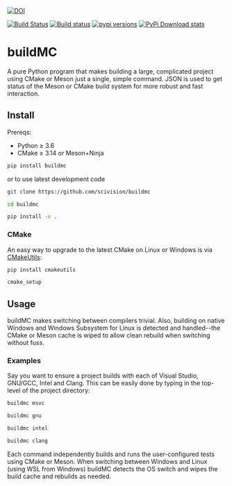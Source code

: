 [![DOI](https://zenodo.org/badge/190810341.svg)](https://zenodo.org/badge/latestdoi/190810341)

[![Build Status](https://travis-ci.com/scivision/buildMC.svg?branch=master)](https://travis-ci.com/scivision/buildMC)
[![Build status](https://ci.appveyor.com/api/projects/status/od39fe9u8u8jqh4j?svg=true)](https://ci.appveyor.com/project/scivision/buildmc)
[![pypi versions](https://img.shields.io/pypi/pyversions/buildmc.svg)](https://pypi.python.org/pypi/buildmc)
[![PyPi Download stats](http://pepy.tech/badge/buildmc)](http://pepy.tech/project/buildmc)

# buildMC

A pure Python program that makes building a large, complicated project using CMake or Meson just a single, simple command.
JSON is used to get status of the Meson or CMake build system for more robust and fast interaction.

## Install

Prereqs:

* Python &ge; 3.6
* CMake &ge; 3.14 _or_ Meson+Ninja

```sh
pip install buildmc
```

or to use latest development code
```sh
git clone https://github.com/scivision/buildmc

cd buildmc

pip install -e .
```

### CMake

An easy way to upgrade to the latest CMake on Linux or Windows is via [CMakeUtils](https://github.com/scivision/cmake-utils):
```sh
pip install cmakeutils

cmake_setup
```

## Usage

buildMC makes switching between compilers trivial.
Also, building on native Windows and Windows Subsystem for Linux is detected and handled--the CMake or Meson cache is wiped to allow clean rebuild when switching without fuss.


### Examples

Say you want to ensure a project builds with each of Visual Studio, GNU/GCC, Intel and Clang.
This can be easily done by typing in the top-level of the project directory:

```sh
buildmc msvc

buildmc gnu

buildmc intel

buildmc clang
```

Each command independently builds and runs the user-configured tests using CMake or Meson.
When switching between Windows and Linux (using WSL from Windows) buildMC detects the OS switch and wipes the build cache and rebuilds as needed.

